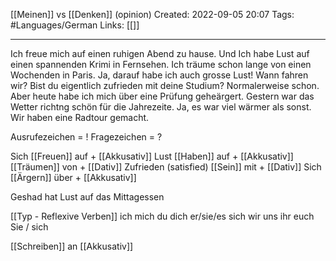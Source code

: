 [[Meinen]] vs [[Denken]]
(opinion)
Created: 2022-09-05 20:07
Tags: #Languages/German 
Links: [[]]
___

Ich freue mich auf einen ruhigen Abend zu hause.
Und Ich habe Lust auf einen spannenden Krimi in Fernsehen.
Ich träume schon lange von einen Wochenden in Paris.
Ja, darauf habe ich auch grosse Lust! Wann fahren wir?
Bist du eigentlich zufrieden mit deine Studium?
Normalerweise schon. Aber heute habe ich mich über eine Prüfung geheärgert.
Gestern war das Wetter richtng  schön für die Jahrezeite.
Ja, es war viel wärmer als sonst. Wir haben eine Radtour gemacht.

Ausrufezeichen = !
Fragezeichen = ? 

Sich [[Freuen]] auf + [[Akkusativ]]
Lust [[Haben]] auf + [[Akkusativ]]
[[Träumen]] von + [[Dativ]]
Zufrieden (satisfied) [[Sein]] mit + [[Dativ]]
Sich [[Ärgern]] über + [[Akkusativ]]

Geshad hat Lust auf das Mittagessen

[[Typ - Reflexive Verben]]
ich mich
du dich
er/sie/es sich
wir uns
ihr euch
Sie / sich

[[Schreiben]] an [[Akkusativ]]